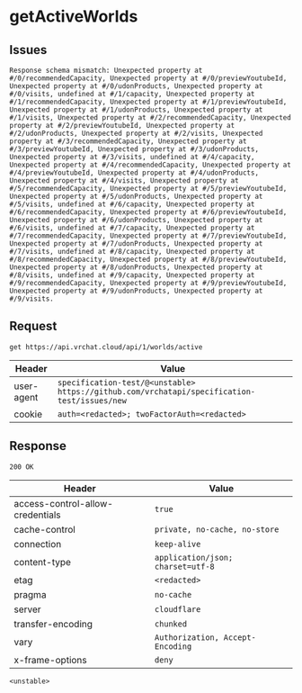 # getActiveWorlds

## Issues
```
Response schema mismatch: Unexpected property at #/0/recommendedCapacity, Unexpected property at #/0/previewYoutubeId, Unexpected property at #/0/udonProducts, Unexpected property at #/0/visits, undefined at #/1/capacity, Unexpected property at #/1/recommendedCapacity, Unexpected property at #/1/previewYoutubeId, Unexpected property at #/1/udonProducts, Unexpected property at #/1/visits, Unexpected property at #/2/recommendedCapacity, Unexpected property at #/2/previewYoutubeId, Unexpected property at #/2/udonProducts, Unexpected property at #/2/visits, Unexpected property at #/3/recommendedCapacity, Unexpected property at #/3/previewYoutubeId, Unexpected property at #/3/udonProducts, Unexpected property at #/3/visits, undefined at #/4/capacity, Unexpected property at #/4/recommendedCapacity, Unexpected property at #/4/previewYoutubeId, Unexpected property at #/4/udonProducts, Unexpected property at #/4/visits, Unexpected property at #/5/recommendedCapacity, Unexpected property at #/5/previewYoutubeId, Unexpected property at #/5/udonProducts, Unexpected property at #/5/visits, undefined at #/6/capacity, Unexpected property at #/6/recommendedCapacity, Unexpected property at #/6/previewYoutubeId, Unexpected property at #/6/udonProducts, Unexpected property at #/6/visits, undefined at #/7/capacity, Unexpected property at #/7/recommendedCapacity, Unexpected property at #/7/previewYoutubeId, Unexpected property at #/7/udonProducts, Unexpected property at #/7/visits, undefined at #/8/capacity, Unexpected property at #/8/recommendedCapacity, Unexpected property at #/8/previewYoutubeId, Unexpected property at #/8/udonProducts, Unexpected property at #/8/visits, undefined at #/9/capacity, Unexpected property at #/9/recommendedCapacity, Unexpected property at #/9/previewYoutubeId, Unexpected property at #/9/udonProducts, Unexpected property at #/9/visits.
```

## Request
`get https://api.vrchat.cloud/api/1/worlds/active`

| Header | Value |
| ------ | ----- |
| user-agent | `specification-test/@<unstable> https://github.com/vrchatapi/specification-test/issues/new` |
| cookie | `auth=<redacted>; twoFactorAuth=<redacted>` |


## Response
`200 OK`

| Header | Value |
| ------ | ----- |
| access-control-allow-credentials | `true` |
| cache-control | `private, no-cache, no-store` |
| connection | `keep-alive` |
| content-type | `application/json; charset=utf-8` |
| etag | `<redacted>` |
| pragma | `no-cache` |
| server | `cloudflare` |
| transfer-encoding | `chunked` |
| vary | `Authorization, Accept-Encoding` |
| x-frame-options | `deny` |

```jsonc
<unstable>
```
